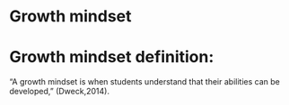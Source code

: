 # Growth mindset 

# Growth mindset definition:

“A growth mindset is when students understand that their abilities can be developed,” (Dweck,2014).
